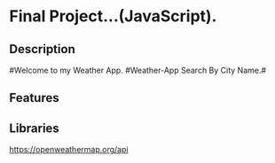 # Final Project...(JavaScript).
## Description
#Welcome to my Weather App.
#Weather-App Search By City Name.#
## Features
## Libraries
https://openweathermap.org/api
